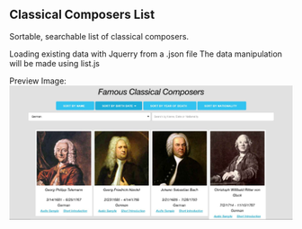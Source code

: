 ## Classical Composers List
Sortable, searchable list of classical composers.

Loading existing data with Jquerry from a .json file
The data manipulation will be made using list.js

Preview Image:
![image](https://github.com/LiviuLvu/composers-list/blob/master/composers-list.jpg)
